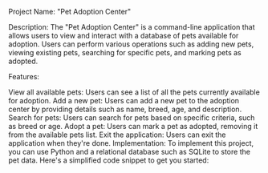 Project Name: "Pet Adoption Center"

Description:
The "Pet Adoption Center" is a command-line application that allows users to view and interact with a database of pets available for adoption. Users can perform various operations such as adding new pets, viewing existing pets, searching for specific pets, and marking pets as adopted.

Features:

View all available pets: Users can see a list of all the pets currently available for adoption.
Add a new pet: Users can add a new pet to the adoption center by providing details such as name, breed, age, and description.
Search for pets: Users can search for pets based on specific criteria, such as breed or age.
Adopt a pet: Users can mark a pet as adopted, removing it from the available pets list.
Exit the application: Users can exit the application when they're done.
Implementation:
To implement this project, you can use Python and a relational database such as SQLite to store the pet data. Here's a simplified code snippet to get you started:
